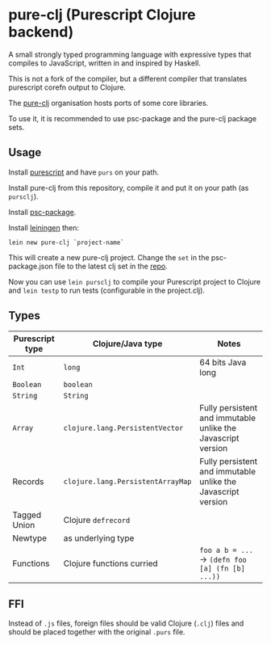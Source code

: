 # pure-clj (Purescript Clojure backend)

A small strongly typed programming language with expressive types that compiles to JavaScript, written in and inspired by Haskell.

This is not a fork of the compiler, but a different compiler that translates purescript corefn output to Clojure.

The [pure-clj](https://github.com/pure-clj) organisation hosts ports of some core libraries.

To use it, it is recommended to use psc-package and the pure-clj package sets.

## Usage

Install [purescript](https://github.com/purescript/purescript) and have `purs` on your path.

Install pure-clj from this repository, compile it and put it on your path (as `pursclj`).

Install [psc-package](https://github.com/purescript/psc-package).

Install [leiningen](https://leiningen.org/) then:

```
lein new pure-clj `project-name`
```

This will create a new pure-clj project. Change the `set` in the psc-package.json file to the latest clj set in the [repo](https://github.com/pure-clj/package-sets).

Now you can use `lein pursclj` to compile your Purescript project to Clojure and `lein testp` to run tests (configurable in the project.clj).

## Types

| Purescript type | Clojure/Java type | Notes |
| --- | --- | --- |
| `Int` | `long` | 64 bits Java long |
| `Boolean` | `boolean` | |
| `String` | `String` | |
| `Array` | `clojure.lang.PersistentVector` | Fully persistent and immutable unlike the Javascript version |
| Records | `clojure.lang.PersistentArrayMap` | Fully persistent and immutable unlike the Javascript version |
| Tagged Union | Clojure `defrecord` | |
| Newtype | as underlying type | |
| Functions | Clojure functions curried | `foo a b = ...` -> `(defn foo [a] (fn [b] ...))` |

## FFI

Instead of `.js` files, foreign files should be valid Clojure (`.clj`) files and should be placed together with the original `.purs` file.